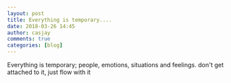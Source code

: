 ```yaml
---
layout: post
title: Everything is temporary....
date: 2018-03-26 14:45
author: casjay
comments: true
categories: [blog]
---
```


Everything is temporary; people, emotions, situations and feelings. don't get attached to it, just flow with it  

